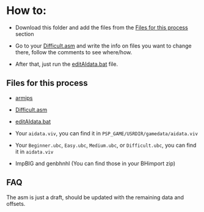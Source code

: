 # How to:

- Download this folder and add the files from the [Files for this process](#Files-for-this-process) section


- Go to your [Difficult.asm](https://github.com/Bunkai9448/NHL-07_public/blob/main/AI_behaviour/AIdataEdit/Difficult.asm) and 
write the info on files you want to change there, follow the comments to see where/how. 

- After that, just run the [editAIdata.bat](https://github.com/Bunkai9448/NHL-07_public/blob/main/AI_behaviour/AIdataEdit/editAIdata.bat) file.

## Files for this process

- [armips](https://github.com/Kingcom/armips/releases)
- [Difficult.asm](https://github.com/Bunkai9448/NHL-07_public/blob/main/AI_behaviour/AIdataEdit/Difficult.asm)
- [editAIdata.bat](https://github.com/Bunkai9448/NHL-07_public/blob/main/AI_behaviour/AIdataEdit/editAIdata.bat)
- Your `aidata.viv`, you can find it in `PSP_GAME/USRDIR/gamedata/aidata.viv`
- Your `Beginner.ubc`, `Easy.ubc`, `Medium.ubc`, or `Difficult.ubc`, you can find it in `aidata.viv`

- <Optional to reduce steps later> ImpBIG and genbhnhl (You can find those in your BHimport zip)

## FAQ

The asm is just a draft, should be updated with the remaining data and offsets.